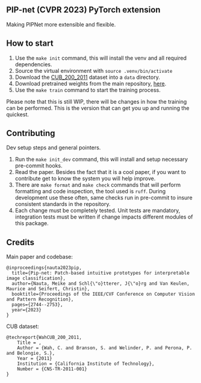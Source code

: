PIP-net (CVPR 2023) PyTorch extension 
---

Making PIPNet more extensible and flexible.


## How to start

1. Use the ```make init``` command, this will install the venv and all required dependencies.
2. Source the virtual environment with ```source .venv/bin/activate```
3. Download the [CUB_200_2011](https://www.vision.caltech.edu/datasets/cub_200_2011/) dataset into a ```data``` directory. 
4. Download pretrained weights from the main repository, [here](https://github.com/M-Nauta/PIPNet?tab=readme-ov-file#training-pip-net).
5. Use the ```make train``` command to start the training process.

Please note that this is still WIP, there will be changes in how the training can be performed.
This is the version that can get you up and running the quickest.


## Contributing

Dev setup steps and general pointers.
1. Run the ```make init_dev``` command, this will install and setup necessary pre-commit hooks.
2. Read the paper. Besides the fact that it is a cool paper, if you want to contribute get to know the system you will help improve.
3. There are `make format` and `make check` commands that will perform formatting and code inspection, the tool used is `ruff`. 
During development use these often, same checks run in pre-commit to insure consistent standards in the repository.
4. Each change must be completely tested. Unit tests are mandatory, integration tests must be written if change impacts different modules of this package.

## Credits

Main paper and codebase:
```
@inproceedings{nauta2023pip,
  title={Pip-net: Patch-based intuitive prototypes for interpretable image classification},
  author={Nauta, Meike and Schl{\"o}tterer, J{\"o}rg and Van Keulen, Maurice and Seifert, Christin},
  booktitle={Proceedings of the IEEE/CVF Conference on Computer Vision and Pattern Recognition},
  pages={2744--2753},
  year={2023}
}
```

CUB dataset:
```
@techreport{WahCUB_200_2011,
	Title = ,
	Author = {Wah, C. and Branson, S. and Welinder, P. and Perona, P. and Belongie, S.},
	Year = {2011}
	Institution = {California Institute of Technology},
	Number = {CNS-TR-2011-001}
}
```
